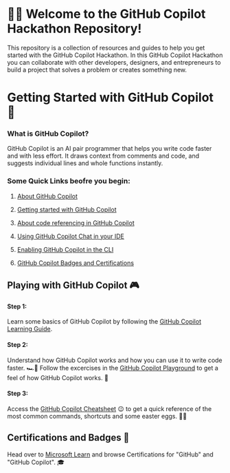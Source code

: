 # 🙋‍♂️ Welcome to the GitHub Copilot Hackathon Repository! 

This repository is a collection of resources and guides to help you get started with the GitHub Copilot Hackathon. In this GitHub Copilot Hackathon you can collaborate with other developers, designers, and entrepreneurs to build a project that solves a problem or creates something new.

# Getting Started with GitHub Copilot 🤖

### What is GitHub Copilot? 
GitHub Copilot is an AI pair programmer that helps you write code faster and with less effort. It draws context from comments and code, and suggests individual lines and whole functions instantly.

### Some Quick Links beofre you begin: 

1. [About GitHub Copilot](https://docs.github.com/en/copilot/about-github-copilot)

2. [Getting started with GitHub Copilot](https://docs.github.com/en/copilot/using-github-copilot/getting-started-with-github-copilot)

3. [About code referencing in GitHub Copilot](https://docs.github.com/en/copilot/using-github-copilot/finding-public-code-that-matches-github-copilot-suggestions)

4. [Using GitHub Copilot Chat in your IDE](https://docs.github.com/en/copilot/github-copilot-chat/using-github-copilot-chat-in-your-ide)

5. [Enabling GitHub Copilot in the CLI](https://docs.github.com/en/copilot/github-copilot-in-the-cli/enabling-github-copilot-in-the-cli)

6. [GitHub Copilot Badges and Certifications](https://learn.microsoft.com/en-us/training/browse/?terms=github%20copilot)


## Playing with GitHub Copilot 🎮

#### Step 1:
Learn some basics of GitHub Copilot by following the [GitHub Copilot Learning Guide](./Resources/Learning%20some%20of%20GitHub%20Copilot%20features.ipynb). 


#### Step 2:
Understand how GitHub Copilot works and how you can use it to write code faster. 🏎️💨
Follow the excercises in the [GitHub Copilot Playground](./GitHub%20Copilot%20Playground/) to get a feel of how GitHub Copilot works. 🧐

#### Step 3:
Access the [GitHub Copilot Cheatsheet](./Resources/GHCP%20Cheatsheet.md) 😉 to get a quick reference of the most common commands, shortcuts and some easter eggs. 🐇🥚

## Certifications and Badges 🏅

Head over  to [Microsoft Learn](https://learn.microsoft.com/en-us/training/browse/) and browse Certifications for "GitHub" and "GitHub Copilot". 🎓